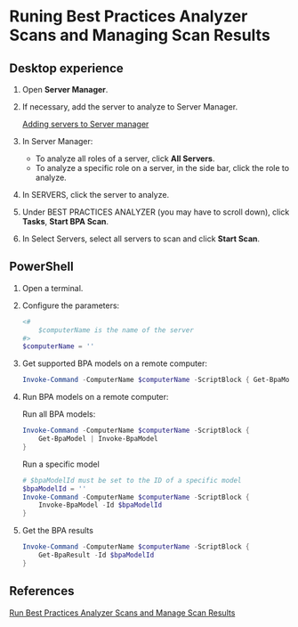 # Runing Best Practices Analyzer Scans and Managing Scan Results

## Desktop experience

1. Open **Server Manager**.
1. If necessary, add the server to analyze to Server Manager.

    [Adding servers to Server manager](./Adding-servers-to-Server-Manager.md)

1. In Server Manager:

    * To analyze all roles of a server, click **All Servers**.
    * To analyze a specific role on a server, in the side bar, click the role to analyze.
1. In SERVERS, click the server to analyze.
1. Under BEST PRACTICES ANALYZER (you may have to scroll down), click **Tasks**, **Start BPA Scan**.
1. In Select Servers, select all servers to scan and click **Start Scan**.

## PowerShell

1. Open a terminal.
1. Configure the parameters:

    ```powershell
    <#
        $computerName is the name of the server
    #>
    $computerName = ''
    ```

1. Get supported BPA models on a remote computer:

    ```powershell
    Invoke-Command -ComputerName $computerName -ScriptBlock { Get-BpaModel }
    ```

1. Run BPA models on a remote computer:

    Run all BPA models:

    ```powershell
    Invoke-Command -ComputerName $computerName -ScriptBlock { 
        Get-BpaModel | Invoke-BpaModel
    }
    ````

    Run a specific model

    ```powershell
    # $bpaModelId must be set to the ID of a specific model
    $bpaModelId = ''
    Invoke-Command -ComputerName $computerName -ScriptBlock { 
        Invoke-BpaModel -Id $bpaModelId
    }
    ````

1. Get the BPA results

    ```powershell
    Invoke-Command -ComputerName $computerName -ScriptBlock {
        Get-BpaResult -Id $bpaModelId
    }
    ```

## References

[Run Best Practices Analyzer Scans and Manage Scan Results](https://learn.microsoft.com/en-us/windows-server/administration/server-manager/run-best-practices-analyzer-scans-and-manage-scan-results)